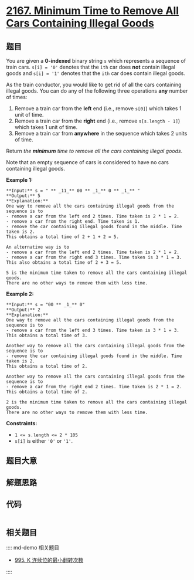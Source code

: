 # [2167. Minimum Time to Remove All Cars Containing Illegal Goods](https://leetcode.com/problems/minimum-time-to-remove-all-cars-containing-illegal-goods)

## 题目

You are given a **0-indexed** binary string `s` which represents a sequence of
train cars. `s[i] = '0'` denotes that the `ith` car does **not** contain
illegal goods and `s[i] = '1'` denotes that the `ith` car does contain illegal
goods.

As the train conductor, you would like to get rid of all the cars containing
illegal goods. You can do any of the following three operations **any** number
of times:

  1. Remove a train car from the **left** end (i.e., remove `s[0]`) which takes 1 unit of time.
  2. Remove a train car from the **right** end (i.e., remove `s[s.length - 1]`) which takes 1 unit of time.
  3. Remove a train car from **anywhere** in the sequence which takes 2 units of time.

Return _the **minimum** time to remove all the cars containing illegal goods_.

Note that an empty sequence of cars is considered to have no cars containing
illegal goods.



**Example 1:**

    
    
    **Input:** s = " ** _11_** 00 ** _1_** 0 ** _1_** "
    **Output:** 5
    **Explanation:** 
    One way to remove all the cars containing illegal goods from the sequence is to
    - remove a car from the left end 2 times. Time taken is 2 * 1 = 2.
    - remove a car from the right end. Time taken is 1.
    - remove the car containing illegal goods found in the middle. Time taken is 2.
    This obtains a total time of 2 + 1 + 2 = 5. 
    
    An alternative way is to
    - remove a car from the left end 2 times. Time taken is 2 * 1 = 2.
    - remove a car from the right end 3 times. Time taken is 3 * 1 = 3.
    This also obtains a total time of 2 + 3 = 5.
    
    5 is the minimum time taken to remove all the cars containing illegal goods. 
    There are no other ways to remove them with less time.
    

**Example 2:**

    
    
    **Input:** s = "00 ** _1_** 0"
    **Output:** 2
    **Explanation:**
    One way to remove all the cars containing illegal goods from the sequence is to
    - remove a car from the left end 3 times. Time taken is 3 * 1 = 3.
    This obtains a total time of 3.
    
    Another way to remove all the cars containing illegal goods from the sequence is to
    - remove the car containing illegal goods found in the middle. Time taken is 2.
    This obtains a total time of 2.
    
    Another way to remove all the cars containing illegal goods from the sequence is to 
    - remove a car from the right end 2 times. Time taken is 2 * 1 = 2. 
    This obtains a total time of 2.
    
    2 is the minimum time taken to remove all the cars containing illegal goods. 
    There are no other ways to remove them with less time.



**Constraints:**

  * `1 <= s.length <= 2 * 105`
  * `s[i]` is either `'0'` or `'1'`.


## 题目大意

## 解题思路

## 代码

```javascript

```

## 相关题目

:::: md-demo 相关题目
- [995. K 连续位的最小翻转次数](https://leetcode.com/problems/minimum-number-of-k-consecutive-bit-flips)

::::
